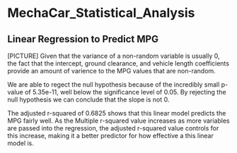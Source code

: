 # MechaCar_Statistical_Analysis
 
## Linear Regression to Predict MPG
[PICTURE]
Given that the variance of a non-random variable is usually 0, the fact that the intercept, ground clearance, and vehicle length coefficients provide an amount of varience to the MPG values that are non-random.

We are able to regect the null hypothesis because of the incredibly small p-value of 5.35e-11, well below the significance level of 0.05. By rejecting the null hypothesis we can conclude that the slope is not 0.

The adjusted r-squared of 0.6825 shows that this linear model predicts the MPG fairly well. As the Multiple r-squared value increases as more variables are passed into the regression, the adjusted r-squared value controls for this increase, making it a better predictor for how effective a this linear model is. 

